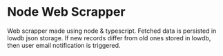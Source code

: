 
# Node Web Scrapper

Web scrapper made using node & typescript. Fetched data is persisted
in lowdb json storage. If new records differ from old ones stored in lowdb, then user email notification is triggered.